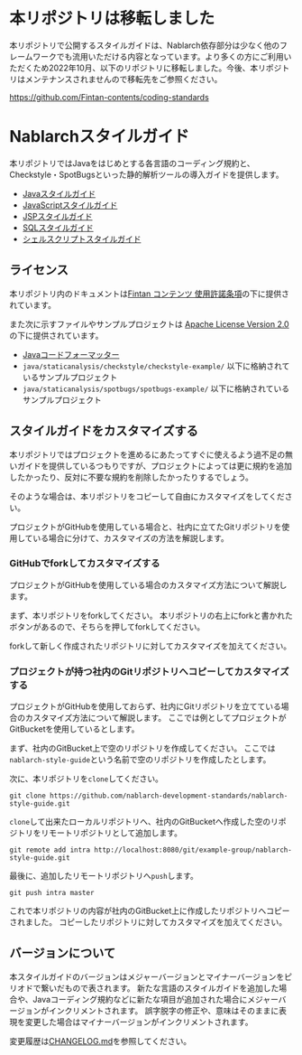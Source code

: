 # 本リポジトリは移転しました

本リポジトリで公開するスタイルガイドは、Nablarch依存部分は少なく他のフレームワークでも流用いただける内容となっています。より多くの方にご利用いただくため2022年10月、以下のリポジトリに移転しました。今後、本リポジトリはメンテナンスされませんので移転先をご参照ください。

<https://github.com/Fintan-contents/coding-standards>

# Nablarchスタイルガイド

本リポジトリではJavaをはじめとする各言語のコーディング規約と、Checkstyle・SpotBugsといった静的解析ツールの導入ガイドを提供します。

- [Javaスタイルガイド](./java/README.md)
- [JavaScriptスタイルガイド](./js/README.md)
- [JSPスタイルガイド](./jsp/README.md)
- [SQLスタイルガイド](./sql/README.md)
- [シェルスクリプトスタイルガイド](./shell/README.md)

## ライセンス

本リポジトリ内のドキュメントは<a href="https://fintan.jp/page/295/">Fintan コンテンツ 使用許諾条項</a>の下に提供されています。

また次に示すファイルやサンプルプロジェクトは [Apache License Version 2.0](https://www.apache.org/licenses/LICENSE-2.0.txt) の下に提供されています。

- [Javaコードフォーマッター](./java/assets/nablarch-code-formatter.xml)
- `java/staticanalysis/checkstyle/checkstyle-example/` 以下に格納されているサンプルプロジェクト
- `java/staticanalysis/spotbugs/spotbugs-example/` 以下に格納されているサンプルプロジェクト

## スタイルガイドをカスタマイズする

本リポジトリではプロジェクトを進めるにあたってすぐに使えるよう過不足の無いガイドを提供しているつもりですが、プロジェクトによっては更に規約を追加したかったり、反対に不要な規約を削除したかったりするでしょう。

そのような場合は、本リポジトリをコピーして自由にカスタマイズをしてください。

プロジェクトがGitHubを使用している場合と、社内に立てたGitリポジトリを使用している場合に分けて、カスタマイズの方法を解説します。

### GitHubでforkしてカスタマイズする

プロジェクトがGitHubを使用している場合のカスタマイズ方法について解説します。

まず、本リポジトリをforkしてください。
本リポジトリの右上にforkと書かれたボタンがあるので、そちらを押してforkしてください。

forkして新しく作成されたリポジトリに対してカスタマイズを加えてください。

### プロジェクトが持つ社内のGitリポジトリへコピーしてカスタマイズする

プロジェクトがGitHubを使用しておらず、社内にGitリポジトリを立てている場合のカスタマイズ方法について解説します。
ここでは例としてプロジェクトがGitBucketを使用しているとします。

まず、社内のGitBucket上で空のリポジトリを作成してください。
ここでは`nablarch-style-guide`という名前で空のリポジトリを作成したとします。

次に、本リポジトリを`clone`してください。

```console
git clone https://github.com/nablarch-development-standards/nablarch-style-guide.git
```

`clone`して出来たローカルリポジトリへ、社内のGitBucketへ作成した空のリポジトリをリモートリポジトリとして追加します。

```console
git remote add intra http://localhost:8080/git/example-group/nablarch-style-guide.git
```

最後に、追加したリモートリポジトリへ`push`します。

```console
git push intra master
```

これで本リポジトリの内容が社内のGitBucket上に作成したリポジトリへコピーされました。
コピーしたリポジトリに対してカスタマイズを加えてください。

## バージョンについて

本スタイルガイドのバージョンはメジャーバージョンとマイナーバージョンをピリオドで繋いだもので表されます。
新たな言語のスタイルガイドを追加した場合や、Javaコーディング規約などに新たな項目が追加された場合にメジャーバージョンがインクリメントされます。
誤字脱字の修正や、意味はそのままに表現を変更した場合はマイナーバージョンがインクリメントされます。

変更履歴は[CHANGELOG.md](./CHANGELOG.md)を参照してください。

